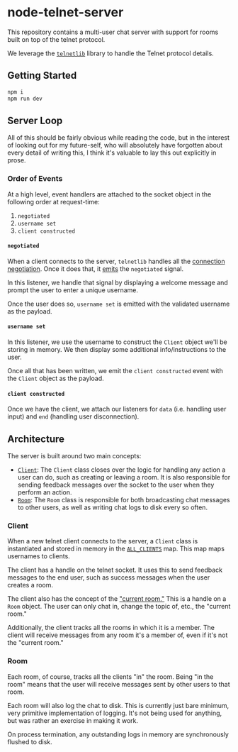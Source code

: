 # node-telnet-server

This repository contains a multi-user chat server with support for rooms
built on top of the telnet protocol.

We leverage the [`telnetlib`](https://www.npmjs.com/package/telnetlib)
library to handle the Telnet protocol details.

## Getting Started

```bash
npm i
npm run dev
```

## Server Loop

All of this should be fairly obvious while reading the code, but in the
interest of looking out for my future-self, who will absolutely have
forgotten about every detail of writing this, I think it's valuable to
lay this out explicitly in prose.

### Order of Events

At a high level, event handlers are attached to the socket object in the
following order at request-time:

1. `negotiated`
2. `username set`
3. `client constructed`

#### `negotiated`

When a client connects to the server, `telnetlib` handles all the
[connection
negotiation](https://www.omnisecu.com/tcpip/telnet-negotiation.php).
Once it does that, it
[emits](https://github.com/cadpnq/telnetlib/blob/5ee49b73bdde7cd77064c3797778d9087ab9ef5f/src/TelnetSocket/TelnetSocket.js#L298)
the  `negotiated` signal.

In this listener, we handle that signal by displaying a welcome message
and prompt the user to enter a unique username.

Once the user does so, `username set` is emitted with the validated
username as the payload.

#### `username set`

In this listener, we use the username to construct the `Client` object
we'll be storing in memory. We then display some additional
info/instructions to the user.

Once all that has been written, we emit the `client constructed` event
with the `Client` object as the payload.

#### `client constructed`

Once we have the client, we attach our listeners for `data` (i.e.
handling user input) and `end` (handling user disconnection).

## Architecture

The server is built around two main concepts:

- [`Client`](./src/client.ts): The `Client` class closes over the logic
  for handling any action a user can do, such as creating or leaving a
  room. It is also responsible for sending feedback messages over the
  socket to the user when they perform an action.
- [`Room`](./src/room.ts): The `Room` class is responsible for both
  broadcasting chat messages to other users, as well as writing chat
  logs to disk every so often.

### Client

When a new telnet client connects to the server, a `Client` class is
instantiated and stored in memory in the
[`ALL_CLIENTS`](https://github.com/mattdeboard/node-telnet-chat/blob/93778457dfa68cf96f1cc45dba66b5df2906649f/src/index.ts#L32)
map. This map maps usernames to clients.

The client has a handle on the telnet socket. It uses this to send
feedback messages to the end user, such as success messages when the
user creates a room.

The client also has the concept of the ["current
room."](https://github.com/mattdeboard/node-telnet-chat/blob/776cddb64f099cbafb6dd622b42b51ca67992626/src/client.ts#L6)
This is a handle on a `Room` object. The user can only chat in, change
the topic of, etc., the "current room."

Additionally, the client tracks all the rooms in which it is a member.
The client will receive messages from any room it's a member of, even if
it's not the "current room."

### Room

Each room, of course, tracks all the clients "in" the room. Being "in the
room" means that the user will receive messages sent by other users to
that room.

Each room will also log the chat to disk. This is currently just bare
minimum, very primitive implementation of logging. It's not being used
for anything, but was rather an exercise in making it work.

On process termination, any outstanding logs in memory are synchronously
flushed to disk.